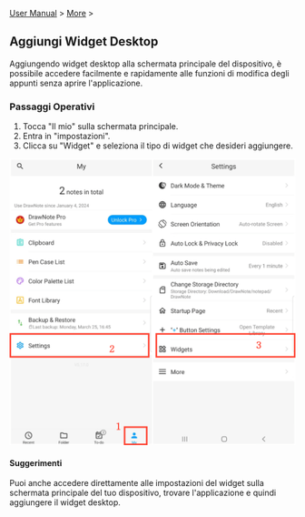 [User Manual](/dragonnest/drawnote/manual/en) > [More](/dragonnest/drawnote/manual/en/more) >

Aggiungi Widget Desktop
---
Aggiungendo widget desktop alla schermata principale del dispositivo, è possibile accedere facilmente e rapidamente alle funzioni di modifica degli appunti senza aprire l'applicazione.
### Passaggi Operativi
1. Tocca "Il mio" sulla schermata principale.
2. Entra in "impostazioni".
3. Clicca su "Widget" e seleziona il tipo di widget che desideri aggiungere.

![](imgs/add_widgets1.png)

#### Suggerimenti
Puoi anche accedere direttamente alle impostazioni del widget sulla schermata principale del tuo dispositivo, trovare l'applicazione e quindi aggiungere il widget desktop.